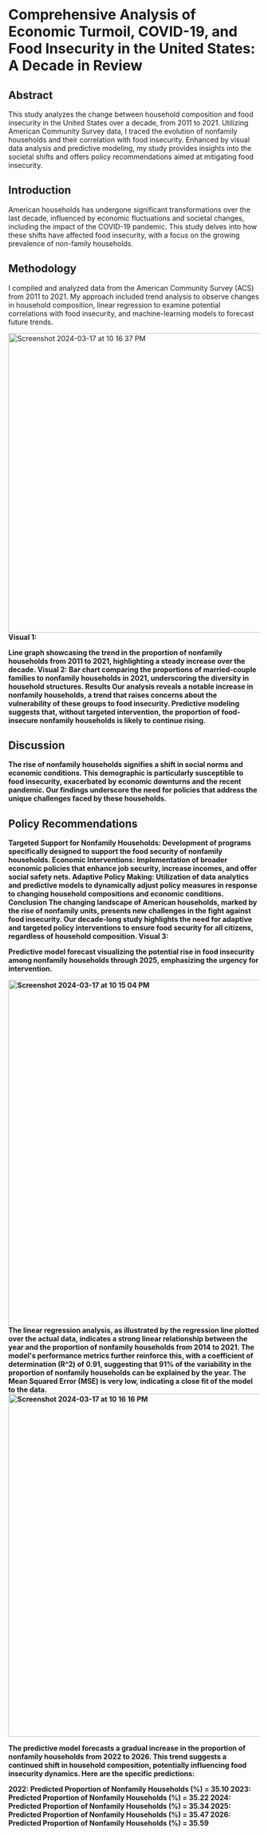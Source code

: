 # Comprehensive Analysis of Economic Turmoil, COVID-19, and Food Insecurity in the United States: A Decade in Review

## Abstract
This study analyzes the change between household composition and food insecurity in the United States over a decade, from 2011 to 2021. Utilizing American Community Survey data, I traced the evolution of nonfamily households and their correlation with food insecurity. Enhanced by visual data analysis and predictive modeling, my study provides insights into the societal shifts and offers policy recommendations aimed at mitigating food insecurity.  

## Introduction 
American households has undergone significant transformations over the last decade, influenced by economic fluctuations and societal changes, including the impact of the COVID-19 pandemic. This study delves into how these shifts have affected food insecurity, with a focus on the growing prevalence of non-family households.  
## Methodology 
I compiled and analyzed data from the American Community Survey (ACS) from 2011 to 2021. My approach included trend analysis to observe changes in household composition, linear regression to examine potential correlations with food insecurity, and machine-learning models to forecast future trends. 

<img width="600" alt="Screenshot 2024-03-17 at 10 16 37 PM" src="https://github.com/kkaufma72/Analysis-turmoil/assets/161071462/3a6ffa38-5d21-40ed-ab5b-7fc587a3b38a">
 <b>Visual 1:<b/> 
  
  Line graph showcasing the trend in the proportion of nonfamily households from 2011 to 2021, highlighting a steady increase over the decade.  Visual 2: Bar chart comparing the proportions of married-couple families to nonfamily households in 2021, underscoring the diversity in household structures.  Results  Our analysis reveals a notable increase in nonfamily households, a trend that raises concerns about the vulnerability of these groups to food insecurity. Predictive modeling suggests that, without targeted intervention, the proportion of food-insecure nonfamily households is likely to continue rising.  
 
 ## Discussion  
 The rise of nonfamily households signifies a shift in social norms and economic conditions. This demographic is particularly susceptible to food insecurity, exacerbated by economic downturns and the recent pandemic. Our findings underscore the need for policies that address the unique challenges faced by these households.  
 
 ## Policy Recommendations  
 Targeted Support for Nonfamily Households: Development of programs specifically designed to support the food security of nonfamily households. Economic Interventions: Implementation of broader economic policies that enhance job security, increase incomes, and offer social safety nets. Adaptive Policy Making: Utilization of data analytics and predictive models to dynamically adjust policy measures in response to changing household compositions and economic conditions. Conclusion  The changing landscape of American households, marked by the rise of nonfamily units, presents new challenges in the fight against food insecurity. Our decade-long study highlights the need for adaptive and targeted policy interventions to ensure food security for all citizens, regardless of household composition.  <b>Visual 3:</b>  
 
 Predictive model forecast visualizing the potential rise in food insecurity among nonfamily households through 2025, emphasizing the urgency for intervention.  



<img width="693" alt="Screenshot 2024-03-17 at 10 15 04 PM" src="https://github.com/kkaufma72/Analysis-turmoil/assets/161071462/83d391ff-0308-4b66-82f3-dcee7de0612b">
The linear regression analysis, as illustrated by the regression line plotted over the actual data, indicates a strong linear relationship between the year and the proportion of nonfamily households from 2014 to 2021. The model's performance metrics further reinforce this, with a coefficient of determination (R^2) of 0.91, suggesting that 91% of the variability in the proportion of nonfamily households can be explained by the year. The Mean Squared Error (MSE) is very low, indicating a close fit of the model to the data.
<img width="687" alt="Screenshot 2024-03-17 at 10 16 16 PM" src="https://github.com/kkaufma72/Analysis-turmoil/assets/161071462/a9912226-c1b5-45fd-b3e5-1d103c80cdd4">

The predictive model forecasts a gradual increase in the proportion of nonfamily households from 2022 to 2026. This trend suggests a continued shift in household composition, potentially influencing food insecurity dynamics. Here are the specific predictions:

2022: Predicted Proportion of Nonfamily Households (%) = 35.10
2023: Predicted Proportion of Nonfamily Households (%) = 35.22
2024: Predicted Proportion of Nonfamily Households (%) = 35.34
2025: Predicted Proportion of Nonfamily Households (%) = 35.47
2026: Predicted Proportion of Nonfamily Households (%) = 35.59
